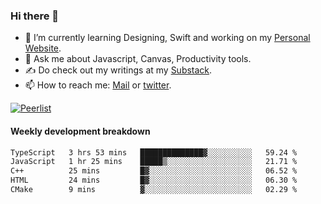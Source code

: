 ### Hi there 👋

- 🌱 I’m currently learning Designing, Swift and working on my [Personal Website](https://kvaishak.com/).
- 💬 Ask me about Javascript, Canvas,  Productivity tools. 
- :writing_hand: Do check out my writings at my [Substack](https://kvaishak.substack.com/).
- 📫 How to reach me: [Mail](mailto:vaishak.kaippanchery@gmail.com) or [twitter](https://twitter.com/kvaishack).

[![Peerlist](https://github-readme-badge.peerlist.io/api/vaishak)](https://peerlist.io/vaishak)

#### Weekly development breakdown

<!--START_SECTION:waka-->

```txt
TypeScript   3 hrs 53 mins   ██████████████▓░░░░░░░░░░   59.24 %
JavaScript   1 hr 25 mins    █████▒░░░░░░░░░░░░░░░░░░░   21.71 %
C++          25 mins         █▓░░░░░░░░░░░░░░░░░░░░░░░   06.52 %
HTML         24 mins         █▓░░░░░░░░░░░░░░░░░░░░░░░   06.30 %
CMake        9 mins          ▓░░░░░░░░░░░░░░░░░░░░░░░░   02.29 %
```

<!--END_SECTION:waka-->
